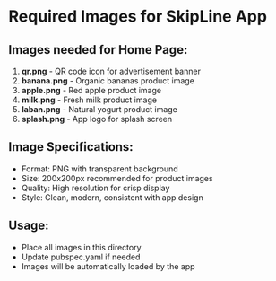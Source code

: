 # Required Images for SkipLine App

## Images needed for Home Page:

1. **qr.png** - QR code icon for advertisement banner
2. **banana.png** - Organic bananas product image
3. **apple.png** - Red apple product image  
4. **milk.png** - Fresh milk product image
5. **laban.png** - Natural yogurt product image
6. **splash.png** - App logo for splash screen

## Image Specifications:
- Format: PNG with transparent background
- Size: 200x200px recommended for product images
- Quality: High resolution for crisp display
- Style: Clean, modern, consistent with app design

## Usage:
- Place all images in this directory
- Update pubspec.yaml if needed
- Images will be automatically loaded by the app
